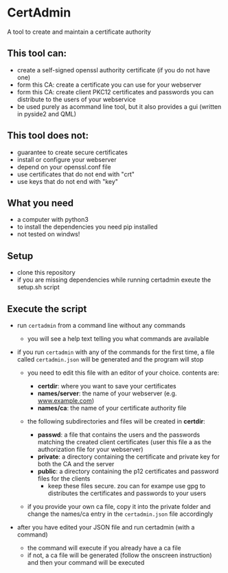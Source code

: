 # CertAdmin
A tool to create and maintain a certificate authority

## This tool can:

* create a self-signed openssl authority certificate (if you do not have one)
* form this CA: create a certificate you can use for your webserver 
* form this CA: create client PKC12 certificates and passwords you can distribute to the users of your webservice
* be used purely as acommand line tool, but it also provides a gui (written in pyside2 and QML)

## This tool does not:

* guarantee to create secure certificates
* install or configure your webserver
* depend on your openssl.conf file
* use certificates that do not end with "crt"
* use keys that do not end with "key"

## What you need

* a computer with python3
* to install the dependencies you need pip installed
* not tested on windws!

## Setup

 * clone this repository
 * if you are missing dependencies while running certadmin exeute the setup.sh script

## Execute the script

* run ```certadmin``` from a command line without any commands
    
    * you will see a help text telling you what commands are available

* if you run ```certadmin``` with any of the commands for the first time, a file called ```certadmin.json``` will be generated and the program will stop
    
    * you need to edit this file with an editor of your choice. contents are:
        * __certdir__: where you want to save your certificates
        * __names/server__: the name of your webserver (e.g. www.example.com)
        * __names/ca__: the name of your certificate authority file
    
    * the following subdirectories and files will be created in __certdir__:
        * __passwd__: a file that contains the users and the passwords matching the created client certificates (user this file a as the authorization file for your webserver) 
        * __private__: a directory containing the certificate and private key for both the CA and the server
        * __public__: a directory containing the p12 certificates and password files for the clients
            * keep these files secure. zou can for exampe use gpg to distributes the certificates and passwords to your users
    
    * if you provide your own ca file, copy it into the private folder and change the names/ca entry in the ```certadmin.json``` file accordingly 

* after you have edited your JSON file and run certadmin (with a command)
    * the command will execute if you already have a ca file
    * if not, a ca file will be generated (follow the onscreen instruction) and then your command will be executed

